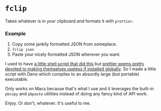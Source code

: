 # `fclip`

Takes whatever is in your clipboard and formats it with `prettier`. 

### Example
1. Copy some jankily formatted JSON from someplace. 
2. `fclip json`
3. Paste your nicely formatted JSON wherever you want. 

I used to have [a little shell script that did this](https://github.com/sjml/dotfiles/blob/d100dee9f920a888054acdf48ae9f3053a8174b3/bin.homelink/fclip) but [prettier seems pretty devoted to making themselves useless if installed globally](https://github.com/prettier/prettier/issues/15141). So I made a little script with Deno which compiles to an absurdly large (but portable) executable. 

Only works on Macs because that's what I use and it leverages the built-in `pbcopy` and `pbpaste` utilities instead of doing any fancy kind of API work. 

Enjoy. Or don't, whatever. It's useful to me. 


